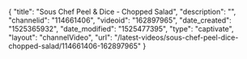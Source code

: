 {
    "title": "Sous Chef Peel & Dice - Chopped Salad",
    "description": "",
    "channelid": "114661406",
    "videoid": "162897965",
    "date_created": "1525365932",
    "date_modified": "1525477395",
    "type": "captivate",
    "layout": "channelVideo",
    "url": "\/latest-videos\/sous-chef-peel-dice-chopped-salad\/114661406-162897965"
}